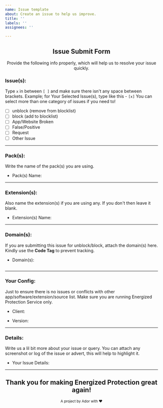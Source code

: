 ```yaml
---
name: Issue template
about: Create an issue to help us improve.
title: ''
labels: ''
assignees: ''

---
```


<!-- READ THE RULES PROPERLY BEFORE SUBMITTING AN ISSUE
- Submit your issue according to the form and instructions. Don't try to be over smart here!
- If you're a website owner that has been specifically targeted, fix the site before reporting. (Ex. Remove revolving ad servers, popup ads, adblock countering etc.)
- Any additions, changes or removals is at the Authors discretion.
- To avoid being banned, don't constantly re-open or create new (related) issue reports here; or in XDA; or via Web App.
- Always keep in mind, this project is being maintained by humans. We make mistakes too, like you do!
- You ain't paying for this project or any service of this project, so we are not bound to listen to you each and every single time.
- Don't like this project? Leave it! You are always welcome! <3
-->

<h2 align="center">Issue Submit Form</h2>
<div align="center">
  Provide the following info properly, which will help us to resolve your issue quickly.
</div>

<!-- Select The Issue Category(s) -->

### Issue(s):
Type `x` in between `[ ]` and make sure there isn't any space between brackets. Example; for Your Selected Issue(s), type like this - `[x]`
You can select more than one category of issues if you need to!

- [ ] unblock (remove from blocklist)
- [ ] block (add to blocklist)
- [ ] App/Website Broken
- [ ] False/Positive
- [ ] Request
- [ ] Other Issue

<!-- Type the **[x]** carefully -->
<!-- To prevent tracking, wrap the website URL in a Code tag please. **mandatory** -->
<hr>

### Pack(s):
Write the name of the pack(s) you are using.
<!------------------ Type after this tag ------------------->
- Pack(s) Name:
<!------------------ Type before this tag ------------------>
<hr>

### Extension(s):
Also name the extension(s) if you are using any. If you don't then leave it blank.
<!------------------ Type after this tag ------------------->
- Extension(s) Name:
<!------------------ Type before this tag ------------------>
<hr>

### Domain(s):
If you are submitting this issue for unblock/block, attach the domain(s) here. Kindly use the **Code Tag** to prevent tracking.
<!------------------ Type after this tag ------------------->
- Domain(s):
<!-- Type the domain(s) between ```  tags -->
```

```
<!------------------ Type before this tag ------------------>

<!-- Example (below)

```
example.com
sub.example.com
```
-->
<hr>

### Your Config:
Just to ensure there is no issues or conflicts with other app/software/extension/source list.
Make sure you are running Energized Protection Service only.
<!------------------ Type after this tag ------------------->
<!-- Client: Adaway App/Blokada App/Magisk Module/Hostsman Software/uBlock Extension etc. Basically the client you are using to use Energized Protection with. -->
- Client:
<!-- Version: Check the Energized Protection Version you are using. Can be found in every pack we have under the tag of Version. Ex. Version: 18.12.355 -->
- Version:
<!------------------ Type before this tag ------------------>
<hr>

### Details:
Write us a lil bit more about your issue or query. You can attach any screenshot or log of the issue or advert, this will help to highlight it.
<!------------------ Type after this tag ------------------->
- Your Issue Details:




<!------------------ Type before this tag ------------------>
<!-- Just a desciption of the issue when you visit the site/use app/software. Or steps on reproducing this -->
<hr>

<!-- IF YOU ARE DONE TYPING ALL THE INFO, KINDLY PREVIEW YOUR INPUT AND CHECK YOU AREN'T MISSING ANYTHING. -->

<div align="center">
  <h2>Thank you for making Energized Protection great again!</h2>
  <sub>A project by Ador with ❤<sub>
</div>

<!-- DISCLAIMER
Energized Protection block lists are provided "as is" and are for informational purposes only. By utilizing any of these block lists, you acknowledge that you do so at your own risk. We are not liable for any issues that may arise from their use.
We highly recommend creating a backup of your system and settings before making any changes. If any issues occur, please refer to the official issue tracker on [Github Issues](https://github/EnergizedProtection/block/issues).
These lists are intended solely for blocking unwanted domains and improving your browsing experience. Any misuse or unintended consequences are the sole responsibility of the user. We advise thorough testing and review before deployment.
-->